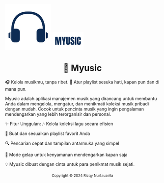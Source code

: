 <p align="left">
  <img src="https://github.com/RizqyNurfauzella/Assessment2MOBPRO/blob/master/app/src/main/res/drawable-nodpi/logo.png" width="150">
  <img src="https://github.com/RizqyNurfauzella/Assessment2MOBPRO/blob/master/app/src/main/res/drawable-nodpi/text.png" width="20%">
</p>

<h1 align="center"><b>🎵 Myusic</b></h1>


🎧 Kelola musikmu, tanpa ribet.
📂 Atur playlist sesuka hati, kapan pun dan di mana pun.

Myusic adalah aplikasi manajemen musik yang dirancang untuk membantu Anda dalam mengelola, mengatur, dan menikmati koleksi musik pribadi dengan mudah. Cocok untuk pencinta musik yang ingin pengalaman mendengarkan yang lebih terorganisir dan personal.

✨ Fitur Unggulan:
🎶 Kelola koleksi lagu secara efisien

📁 Buat dan sesuaikan playlist favorit Anda

🔍 Pencarian cepat dan tampilan antarmuka yang simpel

🌙 Mode gelap untuk kenyamanan mendengarkan kapan saja

💡 Myusic dibuat dengan cinta untuk para penikmat musik sejati.

<p align="center"><sub>Copyright © 2024 Rizqy Nurfauzella</sub></p>
